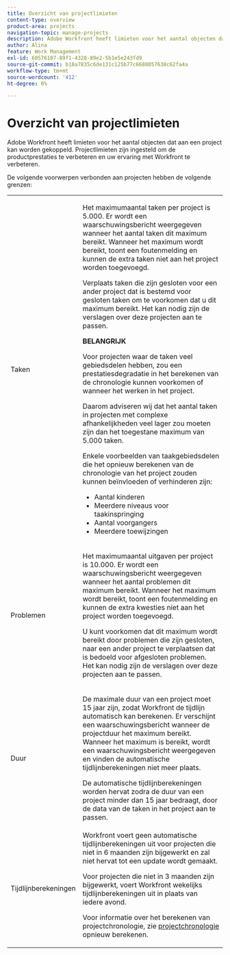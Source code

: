 ```yaml
---
title: Overzicht van projectlimieten
content-type: overview
product-area: projects
navigation-topic: manage-projects
description: Adobe Workfront heeft limieten voor het aantal objecten dat aan een project kan worden gekoppeld. Projectlimieten zijn ingesteld om de productprestaties te verbeteren en uw ervaring met Workfront te verbeteren.
author: Alina
feature: Work Management
exl-id: 60576107-89f1-4328-89e2-5b1e5e243fd9
source-git-commit: b18a7835c6de131c125b77c6688057638c62fa4a
workflow-type: tm+mt
source-wordcount: '412'
ht-degree: 0%

---
```


# Overzicht van projectlimieten

Adobe Workfront heeft limieten voor het aantal objecten dat aan een project kan worden gekoppeld. Projectlimieten zijn ingesteld om de productprestaties te verbeteren en uw ervaring met Workfront te verbeteren.

De volgende voorwerpen verbonden aan projecten hebben de volgende grenzen:

<table style="table-layout:auto"> 
 <col> 
 <col> 
 <tbody> 
  <tr> 
   <td role="rowheader"><p>Taken</p></td> 
   <td>  <p>Het maximumaantal taken per project is 5.000. Er wordt een waarschuwingsbericht weergegeven wanneer het aantal taken dit maximum bereikt. Wanneer het maximum wordt bereikt, toont een foutenmelding en kunnen de extra taken niet aan het project worden toegevoegd.</p> <p>Verplaats taken die zijn gesloten voor een ander project dat is bestemd voor gesloten taken om te voorkomen dat u dit maximum bereikt. Het kan nodig zijn de verslagen over deze projecten aan te passen.</p>

<b> BELANGRIJK </b>

Voor projecten waar de taken veel gebiedsdelen hebben, zou een prestatiesdegradatie in het berekenen van de chronologie kunnen voorkomen of wanneer het werken in het project.

Daarom adviseren wij dat het aantal taken in projecten met complexe afhankelijkheden veel lager zou moeten zijn dan het toegestane maximum van 5.000 taken.

Enkele voorbeelden van taakgebiedsdelen die het opnieuw berekenen van de chronologie van het project zouden kunnen beïnvloeden of verhinderen zijn:

<ul><li>Aantal kinderen</li>
   <li>Meerdere niveaus voor taakinspringing</li>
   <li>Aantal voorgangers</li>
   <li>Meerdere toewijzingen</li>
   </ul>
   </td> 
  </tr> 
  <tr> 
   <td role="rowheader"><p>Problemen</p></td> 
   <td>  <p>Het maximumaantal uitgaven per project is 10.000. Er wordt een waarschuwingsbericht weergegeven wanneer het aantal problemen dit maximum bereikt. Wanneer het maximum wordt bereikt, toont een foutenmelding en kunnen de extra kwesties niet aan het project worden toegevoegd.</p> <p>U kunt voorkomen dat dit maximum wordt bereikt door problemen die zijn gesloten, naar een ander project te verplaatsen dat is bedoeld voor afgesloten problemen. Het kan nodig zijn de verslagen over deze projecten aan te passen.</p> </td> 
  </tr> 
  <tr> 
   <td role="rowheader"><p>Duur</p></td> 
   <td> <p>De maximale duur van een project moet 15 jaar zijn, zodat Workfront de tijdlijn automatisch kan berekenen. Er verschijnt een waarschuwingsbericht wanneer de projectduur het maximum bereikt. Wanneer het maximum is bereikt, wordt een waarschuwingsbericht weergegeven en vinden de automatische tijdlijnberekeningen niet meer plaats.</p> <p>De automatische tijdlijnberekeningen worden hervat zodra de duur van een project minder dan 15 jaar bedraagt, door de data van de taken in het project aan te passen.</p> </td> 
  </tr> 
  <tr> 
   <td role="rowheader"><p>Tijdlijnberekeningen</p></td> 
   <td>Workfront voert geen automatische tijdlijnberekeningen uit voor projecten die niet in 6 maanden zijn bijgewerkt en zal niet hervat tot een update wordt gemaakt.<p>Voor projecten die niet in 3 maanden zijn bijgewerkt, voert Workfront wekelijks tijdlijnberekeningen uit in plaats van iedere avond.</p><p>Voor informatie over het berekenen van projectchronologie, zie <a href="../../../manage-work/projects/manage-projects/recalculate-project-timeline.md" class="MCXref xref"> projectchronologie </a> opnieuw berekenen. </p></td> 
  </tr> 
 </tbody> 
</table>

<!-- Notes from the table: 
     <p>For tasks limits: (This is NOT TRUE , but the PMs always wanted this to stay the way it is because they don't want customers creating projects bigger than this.)</p>
    <p>For issue limits: (this is true only for some clusters; according to Anna A., some clusters are set to a million.)</p>
    -->
